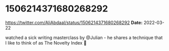# 1506214371680268292
https://twitter.com/AliAbdaal/status/1506214371680268292
**Date:** 2022-03-22

watched a sick writing masterclass by @Julian - he shares a technique that I like to think of as The Novelty Index 💭
